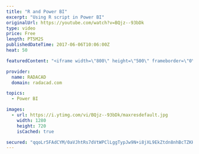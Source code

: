 ```yaml
---
title: "R and Power BI"
excerpt: "Using R script in Power BI"
originalUrl: https://youtube.com/watch?v=BQjz--93bDk
type: video
price: Free
length: PT5M2S
publishedDateTime: 2017-06-06T10:06:00Z
heat: 50

featuredContent: "<iframe width=\"800\" height=\"500\" frameborder=\"0\" src=\"https://www.youtube.com/embed/BQjz--93bDk\" allow=\"accelerometer; autoplay; encrypted-media; gyroscope; picture-in-picture\" allowfullscreen></iframe>"

provider:
  name: RADACAD
  domain: radacad.com

topics:
  - Power BI

images:
  - url: https://i.ytimg.com/vi/BQjz--93bDk/maxresdefault.jpg
    width: 1280
    height: 720
    isCached: true

secured: "qqoLr5FAdCYM/0aVJhtRs7dVtWPClLggTypJw9N+i8jXL9EkZtdn8nhBcTZKH7c0aofdKVSSlLdQjRcTx7mKYhFgfQoypUE6jtMz7HmOpnWzR0jsQVFwsuok+uqwXUjehneWUx7+xoMwILy3FORRuJMTW2ycEd/aL5YuHQ9rLV7T4HZ60+0oy7bTWhYAoWFxqyRWqGGh0g1iLtuqIgpakIbferDO8hbkGQfky0dtc0aCtaf6jjIfi3WQk9JI0a3WuYhxokqunO8/K6fLX+qCWShUKN/nlv+LFuLHEScv4pEZZ5sxPLUOPfswUIKKCDf3snoU6aOwY2faoI8PVv94Z/1kGT5O1fz0sM5C8Bn8NnQvbQybT9URBh6ry//Eo0E20EPS9Y+5tn+/cBsEf+LZA8HT/lVeGCVtOpIlG3EPiuc=;Vh3P1wHV6LledHgmpILJzQ=="
---
```


